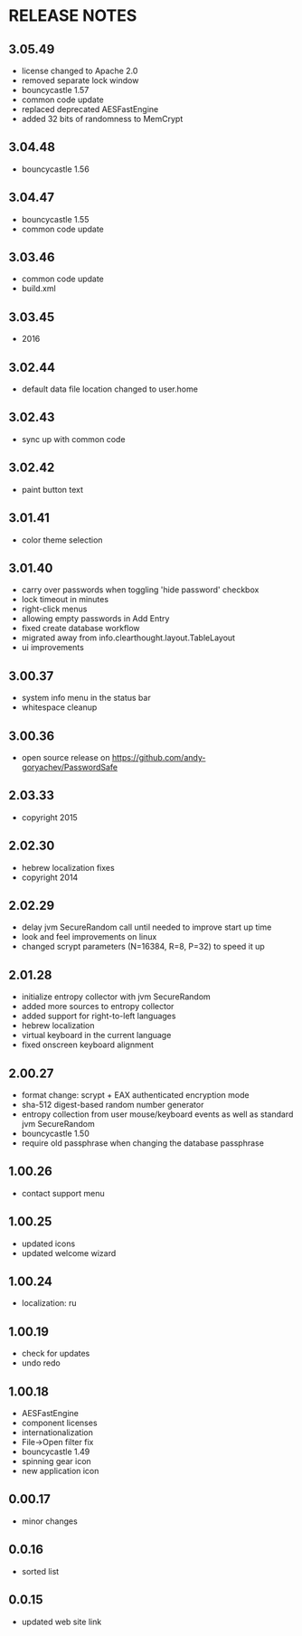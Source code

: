 ﻿# RELEASE NOTES

## 3.05.49
- license changed to Apache 2.0
- removed separate lock window
- bouncycastle 1.57
- common code update
- replaced deprecated AESFastEngine
- added 32 bits of randomness to MemCrypt

## 3.04.48
- bouncycastle 1.56

## 3.04.47
- bouncycastle 1.55
- common code update

## 3.03.46
- common code update
- build.xml

## 3.03.45
- 2016

## 3.02.44
- default data file location changed to user.home

## 3.02.43
- sync up with common code

## 3.02.42
- paint button text

## 3.01.41
- color theme selection

## 3.01.40
- carry over passwords when toggling 'hide password' checkbox
- lock timeout in minutes
- right-click menus
- allowing empty passwords in Add Entry
- fixed create database workflow
- migrated away from info.clearthought.layout.TableLayout
- ui improvements

## 3.00.37
- system info menu in the status bar
- whitespace cleanup

## 3.00.36
- open source release on https://github.com/andy-goryachev/PasswordSafe

## 2.03.33
- copyright 2015

## 2.02.30
- hebrew localization fixes
- copyright 2014

## 2.02.29
- delay jvm SecureRandom call until needed to improve start up time
- look and feel improvements on linux
- changed scrypt parameters (N=16384, R=8, P=32) to speed it up

## 2.01.28
- initialize entropy collector with jvm SecureRandom
- added more sources to entropy collector
- added support for right-to-left languages
- hebrew localization
- virtual keyboard in the current language
- fixed onscreen keyboard alignment

## 2.00.27
- format change: scrypt + EAX authenticated encryption mode
- sha-512 digest-based random number generator
- entropy collection from user mouse/keyboard events as well as standard jvm SecureRandom
- bouncycastle 1.50
- require old passphrase when changing the database passphrase

## 1.00.26
- contact support menu

## 1.00.25
- updated icons
- updated welcome wizard

## 1.00.24
- localization: ru

## 1.00.19
- check for updates
- undo redo

## 1.00.18
- AESFastEngine
- component licenses
- internationalization
- File->Open filter fix
- bouncycastle 1.49
- spinning gear icon
- new application icon

## 0.00.17
- minor changes

## 0.0.16
- sorted list

## 0.0.15
- updated web site link
